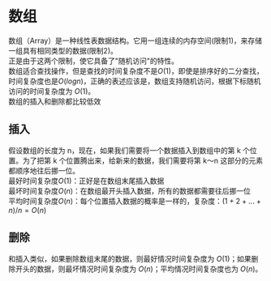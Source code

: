 # 数组
数组（Array）是一种线性表数据结构。它用一组连续的内存空间(限制1)，来存储一组具有相同类型的数据(限制2)。   
正是由于这两个限制，使它具备了"随机访问"的特性。  
数组适合查找操作，但是查找的时间复杂度不是$O(1)$，即使是排序好的二分查找，时间复杂度也是$O(logn)$，正确的表述应该是，数组支持随机访问，根据下标随机访问的时间复杂度为 $O(1)$。  
数组的插入和删除都比较低效
## 插入
假设数组的长度为 n，现在，如果我们需要将一个数据插入到数组中的第 k 个位置。为了把第 k 个位置腾出来，给新来的数据，我们需要将第 k～n 这部分的元素都顺序地往后挪一位。  
最好时间复杂度$O(1)$：正好是在数组末尾插入数据   
最坏时间复杂度$O(n)$：在数组最开头插入数据，所有的数据都需要往后挪一位   
平均时间复杂度$O(n)$：每个位置插入数据的概率是一样的，复杂度：$(1+2+...+n)/n=O(n)$

## 删除
和插入类似，如果删除数组末尾的数据，则最好情况时间复杂度为 $O(1)$；如果删除开头的数据，则最坏情况时间复杂度为 $O(n)$；平均情况时间复杂度也为 $O(n)$。